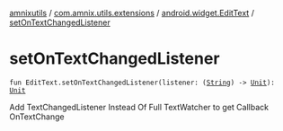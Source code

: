 [amnixutils](../../index.md) / [com.amnix.utils.extensions](../index.md) / [android.widget.EditText](index.md) / [setOnTextChangedListener](./set-on-text-changed-listener.md)

# setOnTextChangedListener

`fun EditText.setOnTextChangedListener(listener: (`[`String`](https://kotlinlang.org/api/latest/jvm/stdlib/kotlin/-string/index.html)`) -> `[`Unit`](https://kotlinlang.org/api/latest/jvm/stdlib/kotlin/-unit/index.html)`): `[`Unit`](https://kotlinlang.org/api/latest/jvm/stdlib/kotlin/-unit/index.html)

Add TextChangedListener Instead Of Full TextWatcher to get Callback OnTextChange

